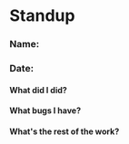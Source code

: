 # Standup

### Name:

### Date: 

#### What did I did?

#### What bugs I have?

#### What's the rest of the work?

